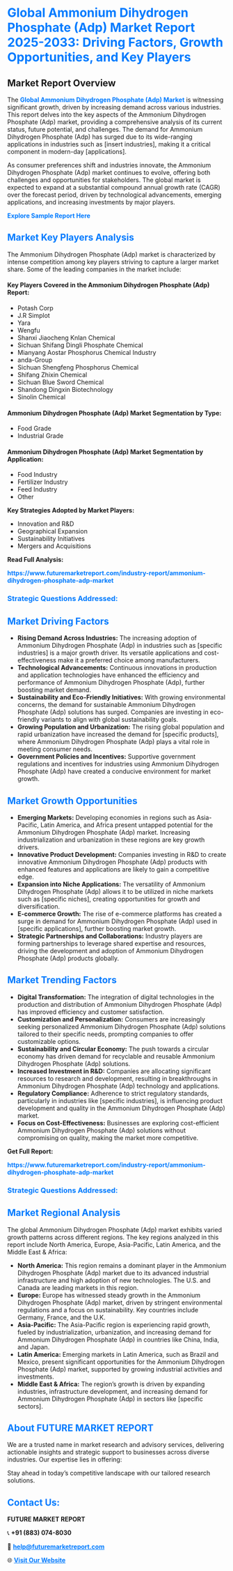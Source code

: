 <h1 style="color: #007BFF;">Global Ammonium Dihydrogen Phosphate (Adp) Market Report 2025-2033: Driving Factors, Growth Opportunities, and Key Players</h1>

<section id="overview">
<h2>Market Report Overview</h2>
<p>The <a href="https://www.futuremarketreport.com/industry-report/ammonium-dihydrogen-phosphate-adp-market" style="color: #007BFF; text-decoration: none;"><strong>Global Ammonium Dihydrogen Phosphate (Adp) Market</strong></a> is witnessing significant growth, driven by increasing demand across various industries. This report delves into the key aspects of the Ammonium Dihydrogen Phosphate (Adp) market, providing a comprehensive analysis of its current status, future potential, and challenges. The demand for Ammonium Dihydrogen Phosphate (Adp) has surged due to its wide-ranging applications in industries such as [insert industries], making it a critical component in modern-day [applications].</p>
<p>As consumer preferences shift and industries innovate, the Ammonium Dihydrogen Phosphate (Adp) market continues to evolve, offering both challenges and opportunities for stakeholders. The global market is expected to expand at a substantial compound annual growth rate (CAGR) over the forecast period, driven by technological advancements, emerging applications, and increasing investments by major players.</p>
</section>

<section id="overview">
<p><a href="https://www.futuremarketreport.com/request-sample/reportId=29812" style="color: #007BFF; text-decoration: none;"><strong>Explore Sample Report Here</strong></a></p>
</section>

<section id="key-players">
<h2 style="color: #007BFF;">Market Key Players Analysis</h2>
<p>The Ammonium Dihydrogen Phosphate (Adp) market is characterized by intense competition among key players striving to capture a larger market share. Some of the leading companies in the market include:</p>
<h4>Key Players Covered in the Ammonium Dihydrogen Phosphate (Adp) Report:</h4>
<ul><li>Potash Corp</li><li>J.R Simplot</li><li>Yara</li><li>Wengfu</li><li>Shanxi Jiaocheng Knlan Chemical</li><li>Sichuan Shifang Dingli Phosphate Chemical</li><li>Mianyang Aostar Phosphorus Chemical Industry</li><li>anda-Group</li><li>Sichuan Shengfeng Phosphorus Chemical</li><li>Shifang Zhixin Chemical</li><li>Sichuan Blue Sword Chemical</li><li>Shandong Dingxin Biotechnology</li><li>Sinolin Chemical</li></ul>
<h4>Ammonium Dihydrogen Phosphate (Adp) Market Segmentation by Type:</h4>
<ul><li>Food Grade</li><li>Industrial Grade</li></ul>

<h4>Ammonium Dihydrogen Phosphate (Adp) Market Segmentation by Application:</h4>
<ul><li>Food Industry</li><li>Fertilizer Industry</li><li>Feed Industry</li><li>Other</li></ul>
<p><strong>Key Strategies Adopted by Market Players:</strong></p>
<ul>
<li>Innovation and R&D</li>
<li>Geographical Expansion</li>
<li>Sustainability Initiatives</li>
<li>Mergers and Acquisitions</li>
</ul>
</section>

<section>
<p><strong>Read Full Analysis: </strong></p><a href="https://www.futuremarketreport.com/industry-report/ammonium-dihydrogen-phosphate-adp-market" style="color: #007BFF; text-decoration: none;"><strong>https://www.futuremarketreport.com/industry-report/ammonium-dihydrogen-phosphate-adp-market</strong></a>
<h3 style="color: #007BFF;">Strategic Questions Addressed:</h3>
</section>

<section id="driving-factors">
<h2 style="color: #007BFF;">Market Driving Factors</h2>
<ul>
<li><strong>Rising Demand Across Industries:</strong> The increasing adoption of Ammonium Dihydrogen Phosphate (Adp) in industries such as [specific industries] is a major growth driver. Its versatile applications and cost-effectiveness make it a preferred choice among manufacturers.</li>
<li><strong>Technological Advancements:</strong> Continuous innovations in production and application technologies have enhanced the efficiency and performance of Ammonium Dihydrogen Phosphate (Adp), further boosting market demand.</li>
<li><strong>Sustainability and Eco-Friendly Initiatives:</strong> With growing environmental concerns, the demand for sustainable Ammonium Dihydrogen Phosphate (Adp) solutions has surged. Companies are investing in eco-friendly variants to align with global sustainability goals.</li>
<li><strong>Growing Population and Urbanization:</strong> The rising global population and rapid urbanization have increased the demand for [specific products], where Ammonium Dihydrogen Phosphate (Adp) plays a vital role in meeting consumer needs.</li>
<li><strong>Government Policies and Incentives:</strong> Supportive government regulations and incentives for industries using Ammonium Dihydrogen Phosphate (Adp) have created a conducive environment for market growth.</li>
</ul>
</section>

<section id="growth-opportunities">
<h2 style="color: #007BFF;">Market Growth Opportunities</h2>
<ul>
<li><strong>Emerging Markets:</strong> Developing economies in regions such as Asia-Pacific, Latin America, and Africa present untapped potential for the Ammonium Dihydrogen Phosphate (Adp) market. Increasing industrialization and urbanization in these regions are key growth drivers.</li>
<li><strong>Innovative Product Development:</strong> Companies investing in R&D to create innovative Ammonium Dihydrogen Phosphate (Adp) products with enhanced features and applications are likely to gain a competitive edge.</li>
<li><strong>Expansion into Niche Applications:</strong> The versatility of Ammonium Dihydrogen Phosphate (Adp) allows it to be utilized in niche markets such as [specific niches], creating opportunities for growth and diversification.</li>
<li><strong>E-commerce Growth:</strong> The rise of e-commerce platforms has created a surge in demand for Ammonium Dihydrogen Phosphate (Adp) used in [specific applications], further boosting market growth.</li>
<li><strong>Strategic Partnerships and Collaborations:</strong> Industry players are forming partnerships to leverage shared expertise and resources, driving the development and adoption of Ammonium Dihydrogen Phosphate (Adp) products globally.</li>
</ul>
</section>

<section id="trending-factors">
<h2 style="color: #007BFF;">Market Trending Factors</h2>
<ul>
<li><strong>Digital Transformation:</strong> The integration of digital technologies in the production and distribution of Ammonium Dihydrogen Phosphate (Adp) has improved efficiency and customer satisfaction.</li>
<li><strong>Customization and Personalization:</strong> Consumers are increasingly seeking personalized Ammonium Dihydrogen Phosphate (Adp) solutions tailored to their specific needs, prompting companies to offer customizable options.</li>
<li><strong>Sustainability and Circular Economy:</strong> The push towards a circular economy has driven demand for recyclable and reusable Ammonium Dihydrogen Phosphate (Adp) solutions.</li>
<li><strong>Increased Investment in R&D:</strong> Companies are allocating significant resources to research and development, resulting in breakthroughs in Ammonium Dihydrogen Phosphate (Adp) technology and applications.</li>
<li><strong>Regulatory Compliance:</strong> Adherence to strict regulatory standards, particularly in industries like [specific industries], is influencing product development and quality in the Ammonium Dihydrogen Phosphate (Adp) market.</li>
<li><strong>Focus on Cost-Effectiveness:</strong> Businesses are exploring cost-efficient Ammonium Dihydrogen Phosphate (Adp) solutions without compromising on quality, making the market more competitive.</li>
</ul>
</section>

<section>
<p><strong>Get Full Report: </strong></p><a href="https://www.futuremarketreport.com/industry-report/ammonium-dihydrogen-phosphate-adp-market" style="color: #007BFF; text-decoration: none;"><strong>https://www.futuremarketreport.com/industry-report/ammonium-dihydrogen-phosphate-adp-market</strong></a>
<h3 style="color: #007BFF;">Strategic Questions Addressed:</h3>
</section>


<section id="regional-analysis">
<h2 style="color: #007BFF;">Market Regional Analysis</h2>
<p>The global Ammonium Dihydrogen Phosphate (Adp) market exhibits varied growth patterns across different regions. The key regions analyzed in this report include North America, Europe, Asia-Pacific, Latin America, and the Middle East & Africa:</p>
<ul>
<li><strong>North America:</strong> This region remains a dominant player in the Ammonium Dihydrogen Phosphate (Adp) market due to its advanced industrial infrastructure and high adoption of new technologies. The U.S. and Canada are leading markets in this region.</li>
<li><strong>Europe:</strong> Europe has witnessed steady growth in the Ammonium Dihydrogen Phosphate (Adp) market, driven by stringent environmental regulations and a focus on sustainability. Key countries include Germany, France, and the U.K.</li>
<li><strong>Asia-Pacific:</strong> The Asia-Pacific region is experiencing rapid growth, fueled by industrialization, urbanization, and increasing demand for Ammonium Dihydrogen Phosphate (Adp) in countries like China, India, and Japan.</li>
<li><strong>Latin America:</strong> Emerging markets in Latin America, such as Brazil and Mexico, present significant opportunities for the Ammonium Dihydrogen Phosphate (Adp) market, supported by growing industrial activities and investments.</li>
<li><strong>Middle East & Africa:</strong> The region’s growth is driven by expanding industries, infrastructure development, and increasing demand for Ammonium Dihydrogen Phosphate (Adp) in sectors like [specific sectors].</li>
</ul>
</section>

<footer>
<h2 style="color: #007BFF;">About FUTURE MARKET REPORT</h2>
<p>We are a trusted name in market research and advisory services, delivering actionable insights and strategic support to businesses across diverse industries. Our expertise lies in offering:</p>

<p>Stay ahead in today’s competitive landscape with our tailored research solutions.</p>

<h2 style="color: #007BFF;">Contact Us:</h2>
<p><strong>FUTURE MARKET REPORT</strong></p>
<p>📞 <strong>+91 (883) 074-8030</strong></p>
<p>📧 <strong><a href="mailto:help@futuremarketreport.com" style="color: #007BFF;">help@futuremarketreport.com</a></strong></p>
<p>🌐 <strong><a href="https://www.futuremarketreport.com/" style="color: #007BFF;">Visit Our Website</a></strong></p>
</footer>